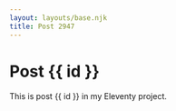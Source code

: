 ```yaml
---
layout: layouts/base.njk
title: Post 2947
---
```


# Post {{ id }}

This is post {{ id }} in my Eleventy project.
